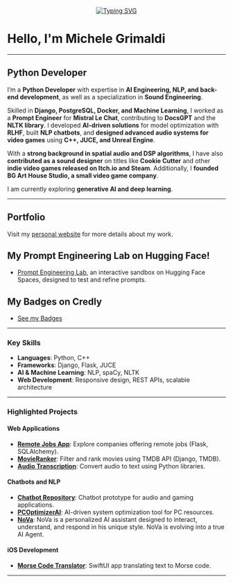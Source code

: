 <p align="center">
<a href="https://github.com/Mike014">
    <img src="https://readme-typing-svg.demolab.com?font=Georgia&size=18&duration=2000&pause=100&multiline=true&width=500&height=50&lines=Michele+Grimaldi;Python+Developer;iOS+%7C+Web+%7C+AI+Development" alt="Typing SVG" />
</a>
</p>

# Hello, I'm Michele Grimaldi  

---

## **Python Developer**  
I’m a **Python Developer** with expertise in **AI Engineering, NLP, and back-end development**, as well as a specialization in **Sound Engineering**.  

Skilled in **Django, PostgreSQL, Docker, and Machine Learning**, I worked as a **Prompt Engineer** for **Mistral Le Chat**, contributing to **DocsGPT** and the **NLTK library**. I developed **AI-driven solutions** for model optimization with **RLHF**, built **NLP chatbots**, and **designed advanced audio systems for video games** using **C++, JUCE, and Unreal Engine**.  

With a **strong background in spatial audio and DSP algorithms**, I have also **contributed as a sound designer** on titles like **Cookie Cutter** and other **indie video games released on Itch.io and Steam**. Additionally, I **founded BG Art House Studio, a small video game company**.  

I am currently exploring **generative AI and deep learning**.  

---

## **Portfolio**  
Visit my [personal website](https://mike014.github.io/mike014Portfolio/) for more details about my work.  
##  **My Prompt Engineering Lab** on Hugging Face!
- [Prompt Engineering Lab](https://huggingface.co/spaces/Mike014/PromptEngineeringLab), an interactive sandbox on Hugging Face Spaces, designed to test and refine prompts.
## My **Badges** on Credly
- [See my Badges](https://www.credly.com/users/michele-grimaldi.55d64591)
---

### **Key Skills**  

- **Languages**: Python, C++
- **Frameworks**: Django, Flask, JUCE  
- **AI & Machine Learning**: NLP, spaCy, NLTK
- **Web Development**: Responsive design, REST APIs, scalable architecture  

---

### **Highlighted Projects**

#### **Web Applications**
- [**Remote Jobs App**](https://remotejobsapp.onrender.com/): Explore companies offering remote jobs (Flask, SQLAlchemy).  
- [**MovieRanker**](https://github.com/Mike014/MovieRanker): Filter and rank movies using TMDB API (Django, TMDB).  
- [**Audio Transcription**](https://github.com/Mike014/Audio-Transcription): Convert audio to text using Python libraries.  

#### **Chatbots and NLP**
- [**Chatbot Repository**](https://github.com/Mike014/Chatbot): Chatbot prototype for audio and gaming applications.  
- [**PCOptimizerAI**](https://github.com/Mike014/PCOptimizerAI): AI-driven system optimization tool for PC resources.
- [**__NoVa__**](https://github.com/Mike014/__NoVa__): NoVa is a personalized AI assistant designed to interact, understand, and respond in his unique style. NoVa is evolving into a true AI Agent.

#### **iOS Development**
- [**Morse Code Translator**](https://github.com/Mike014/MorseCodeTranslator): SwiftUI app translating text to Morse code.

---





